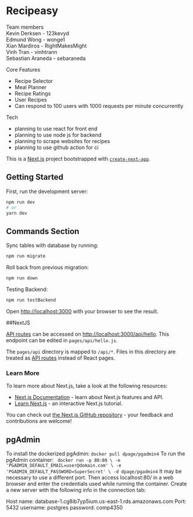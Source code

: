 # Recipeasy

Team members <br/>
Kevin Derksen - 123kevyd <br/>
Edmund Wong - wonge1 <br/>
Xian Mardiros - RightMakesMight <br/>
Vinh Tran - vinhtrann <br/>
Sebastian Araneda - sebaraneda <br/>

Core Features
- Recipe Selector
- Meal Planner
- Recipe Ratings
- User Recipes
- Can respond to 100 users with 1000 requests per minute concurrently

Tech
- planning to use react for front end
- planning to use node js for backend
- planning to scrape websites for recipes
- planning to use github action for ci

This is a [Next.js](https://nextjs.org/) project bootstrapped with [`create-next-app`](https://github.com/vercel/next.js/tree/canary/packages/create-next-app).

## Getting Started

First, run the development server:

```bash
npm run dev
# or
yarn dev
```

## Commands Section

Sync tables with database by running:
```bash
npm run migrate
```

Roll back from previous migration:
```bash
npm run down
```

Testing Backend: 
```bash
npm run testBackend
```

Open [http://localhost:3000](http://localhost:3000) with your browser to see the result.


##NextJS

[API routes](https://nextjs.org/docs/api-routes/introduction) can be accessed on [http://localhost:3000/api/hello](http://localhost:3000/api/hello). This endpoint can be edited in `pages/api/hello.js`.

The `pages/api` directory is mapped to `/api/*`. Files in this directory are treated as [API routes](https://nextjs.org/docs/api-routes/introduction) instead of React pages.

### Learn More

To learn more about Next.js, take a look at the following resources:

- [Next.js Documentation](https://nextjs.org/docs) - learn about Next.js features and API.
- [Learn Next.js](https://nextjs.org/learn) - an interactive Next.js tutorial.

You can check out [the Next.js GitHub repository](https://github.com/vercel/next.js/) - your feedback and contributions are welcome!

## pgAdmin

To install the dockerized pgAdmin:
`docker pull dpage/pgadmin4`
To run the pgAdmin container:
`
docker run -p 80:80 \
	-e 'PGADMIN_DEFAULT_EMAIL=user@domain.com' \
	-e 'PGADMIN_DEFAULT_PASSWORD=SuperSecret' \
	-d dpage/pgadmin4`
It may be necessary to use a different port.
Then access localhost:80/ in a web browser and enter the credentials used while running the container.
Create a new server with the following info in the connection tab:

Host name: database-1.cg8ib7yp5ium.us-east-1.rds.amazonaws.com
Port: 5432
username: postgres
password: comp4350


 
